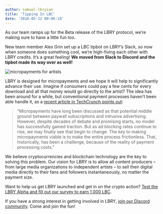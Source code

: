 ```yaml
---
author: samuel-lbryian
title: 'Tipping In LBC'
date: '2016-05-12 00:06:18'
---
```

As our team ramps up for the Beta release of the LBRY protocol, we’re making sure to have a little fun too.

New team member Alex Grin set up a LBC tipbot on LBRY’s Slack, so now when someone does something cool, we’re high-fiving each other with LBRY credits. It’s a great feeling!  **We moved from Slack to Discord and the tipbot made its way over as well!**

![micropayments for artists](/img/micropayment-tip-busker.jpg)

LBRY is designed for micropayments and we hope it will help to significantly advance their use. Imagine if consumers could pay a few cents for every download and all that money would go directly to the artist? The idea has been around for a while, but conventional payment processes haven’t been able handle it, as a [recent article in TechCrunch points out](http://techcrunch.com/2016/05/04/the-rise-of-a-new-era-in-the-monetization-of-digital-content/):

>”Micropayments have long been discussed as that potential middle ground between paywall subscriptions and intrusive advertising. However, despite decades of debate and promising starts, no model has successfully gained traction. But as ad blocking rates continue to rise, we may finally see that begin to change. The key to making micropayments viable is to make the entire process frictionless. That, historically, has been a challenge, because of the reality of payment processing costs.”

We believe cryptocurrencies and blockchain technology are the key to solving this problem. Our vision for LBRY is to allow all content producers – from large media organizations to independent artists – to sell their digital media directly to their fans and followers instantaneously, no matter the payment size.

Want to help us get LBRY launched and get in on the crypto action? [Test the LBRY Alpha and fill out our survey to earn 1,000 LBC](https://lbry.io/get).

If you have a strong interest in getting involved in LBRY, [join our Discord community](http://chat.lbry.io). Come and join the fun!
